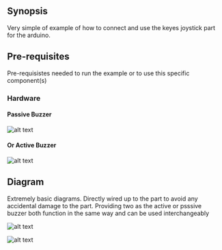 ## Synopsis

Very simple of example of how to connect and use the keyes joystick part for the arduino. 

## Pre-requisites

Pre-requisistes needed to run the example or to use this specific component(s)

### Hardware

#### Passive Buzzer

![alt text](https://pandaelectronicsbd.com/wp-content/uploads/2017/07/eb4335_a.jpg "Passive Buzzer")

#### Or Active Buzzer

![alt text](https://i.ebayimg.com/images/g/cnQAAOSw3YNXcR8t/s-l300.jpg "Active Buzzer")

## Diagram

Extremely basic diagrams. Directly wired up to the part to avoid any accidental damage to the part. Providing two as the active or psssive buzzer both function in the same way and can be used interchangeably  

![alt text](https://raw.githubusercontent.com/ErebusC/Small_Projects/master/arduino_work/37_in_1_Sensor_Kit/arduino_fritzing/active_buzzer_bb.png "Active buzzer diagram")

![alt text](https://raw.githubusercontent.com/ErebusC/Small_Projects/master/arduino_work/37_in_1_Sensor_Kit/arduino_fritzing/passive_buzzer_bb.png "Passive buzzer diagram")